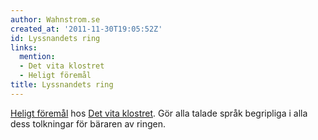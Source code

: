```yaml
---
author: Wahnstrom.se
created_at: '2011-11-30T19:05:52Z'
id: Lyssnandets ring
links:
  mention:
  - Det vita klostret
  - Heligt föremål
title: Lyssnandets ring
---
```


[Heligt föremål] hos [Det vita klostret]. Gör alla talade språk begripliga i alla dess tolkningar
för bäraren av ringen.

  [Heligt föremål]: Heligt_föremål
  [Det vita klostret]: Det_vita_klostret
